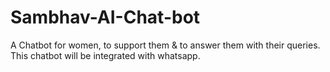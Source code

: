 # Sambhav-AI-Chat-bot
A Chatbot for women, to support them &amp; to answer them with their queries. This chatbot will be integrated with whatsapp.
